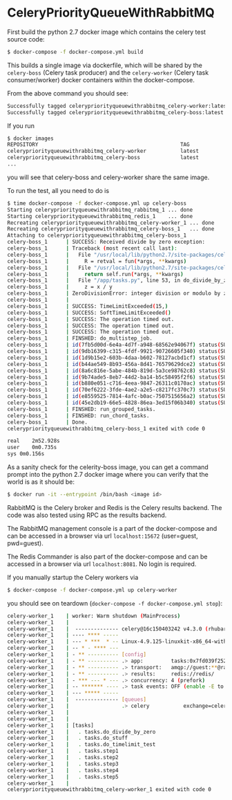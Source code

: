 # CeleryPriorityQueueWithRabbitMQ

First build the python 2.7 docker image which contains the celery test source code:
```bash
$ docker-compose -f docker-compose.yml build
```
This builds a single image via dockerfile, which will be shared by the `celery-boss` (Celery task producer) and the `celery-worker` (Celery task consumer/worker) docker containers within the docker-compose.

From the above command you should see:
```bash
Successfully tagged celerypriorityqueuewithrabbitmq_celery-worker:latest
Successfully tagged celerypriorityqueuewithrabbitmq_celery-boss:latest
```
If you run
```bash
$ docker images
REPOSITORY                                              TAG                 IMAGE ID            CREATED             SIZE
celerypriorityqueuewithrabbitmq_celery-worker           latest              3c20727ac4b9        14 seconds ago      940MB
celerypriorityqueuewithrabbitmq_celery-boss             latest              3c20727ac4b9        14 seconds ago      940MB
...
```
you will see that celery-boss and celery-worker share the same image.

To run the test, all you need to do is
```bash
$ time docker-compose -f docker-compose.yml up celery-boss
Starting celerypriorityqueuewithrabbitmq_rabbitmq_1 ... done
Starting celerypriorityqueuewithrabbitmq_redis_1    ... done
Recreating celerypriorityqueuewithrabbitmq_celery-worker_1 ... done
Recreating celerypriorityqueuewithrabbitmq_celery-boss_1   ... done
Attaching to celerypriorityqueuewithrabbitmq_celery-boss_1
celery-boss_1      | SUCCESS: Received divide by zero exception:
celery-boss_1      | Traceback (most recent call last):
celery-boss_1      |   File "/usr/local/lib/python2.7/site-packages/celery/app/trace.py", line 385, in trace_task
celery-boss_1      |     R = retval = fun(*args, **kwargs)
celery-boss_1      |   File "/usr/local/lib/python2.7/site-packages/celery/app/trace.py", line 648, in __protected_call__
celery-boss_1      |     return self.run(*args, **kwargs)
celery-boss_1      |   File "/app/tasks.py", line 53, in do_divide_by_zero
celery-boss_1      |     z = x / y
celery-boss_1      | ZeroDivisionError: integer division or modulo by zero
celery-boss_1      | 
celery-boss_1      | SUCCESS: TimeLimitExceeded(15,)
celery-boss_1      | SUCCESS: SoftTimeLimitExceeded()
celery-boss_1      | SUCCESS: The operation timed out.
celery-boss_1      | SUCCESS: The operation timed out.
celery-boss_1      | SUCCESS: The operation timed out.
celery-boss_1      | FINSHED: do_multistep_job.
celery-boss_1      | id(7fb5d00d-6e4a-4d7f-a948-68562e94067f) status(SUCCESS) result(1)
celery-boss_1      | id(9db16399-c315-4fdf-9921-90726605f340) status(SUCCESS) result(2)
celery-boss_1      | id(1d9b15e2-603b-4daa-b602-78127acbd1cf) status(SUCCESS) result(3)
celery-boss_1      | id(b44ae549-8b93-456a-8d41-76579629dce2) status(SUCCESS) result(4)
celery-boss_1      | id(8a6c816e-5abe-484b-819d-5a3ce98762c8) status(SUCCESS) result(5)
celery-boss_1      | id(9b74ade5-8eb7-44d2-ba14-b5c58495f2f6) status(SUCCESS) result(6)
celery-boss_1      | id(b880e051-c716-4eea-9847-26311c0170ac) status(SUCCESS) result(7)
celery-boss_1      | id(70ef6222-3fde-4ae2-a2e5-c8217fc370c7) status(SUCCESS) result(8)
celery-boss_1      | id(e8559525-7814-4afc-b0ac-7507515656a2) status(SUCCESS) result(9)
celery-boss_1      | id(45e2db19-66e5-4828-86ea-3ed15f06b340) status(SUCCESS) result(10)
celery-boss_1      | FINSHED: run_grouped_tasks.
celery-boss_1      | FINSHED: run_chord_tasks.
celery-boss_1      | Done.
celerypriorityqueuewithrabbitmq_celery-boss_1 exited with code 0

real	2m52.928s
user	0m0.735s
sys	0m0.156s
```

As a sanity check for the celerity-boss image, you can get a command prompt into the python 2.7 docker image where you can verify that the world is as it should be:
```bash
$ docker run -it --entrypoint /bin/bash <image id>
```

RabbitMQ is the Celery broker and Redis is the Celery results backend.  The code was also tested using RPC as the results backend.

The RabbitMQ management console is a part of the docker-compose and can be accessed in a browser via url `localhost:15672` (user=guest, pwd=guest).

The Redis Commander is also part of the docker-compose and can be accessed in a browser via url `localhost:8081`.  No login is required.

If you manually startup the Celery workers via
```bash
$ docker-compose -f docker-compose.yml up celery-worker
```
you should see on teardown (`docker-compose -f docker-compose.yml stop`):
```bash
celery-worker_1    | worker: Warm shutdown (MainProcess)
celery-worker_1    |  
celery-worker_1    |  -------------- celery@16c150403242 v4.3.0 (rhubarb)
celery-worker_1    | ---- **** ----- 
celery-worker_1    | --- * ***  * -- Linux-4.9.125-linuxkit-x86_64-with-debian-9.9 2019-06-28 18:53:26
celery-worker_1    | -- * - **** --- 
celery-worker_1    | - ** ---------- [config]
celery-worker_1    | - ** ---------- .> app:         tasks:0x7fd039f25250
celery-worker_1    | - ** ---------- .> transport:   amqp://guest:**@rabbitmq:5672//
celery-worker_1    | - ** ---------- .> results:     redis://redis/
celery-worker_1    | - *** --- * --- .> concurrency: 4 (prefork)
celery-worker_1    | -- ******* ---- .> task events: OFF (enable -E to monitor tasks in this worker)
celery-worker_1    | --- ***** ----- 
celery-worker_1    |  -------------- [queues]
celery-worker_1    |                 .> celery           exchange=celery(direct) key=celery
celery-worker_1    |                 
celery-worker_1    | 
celery-worker_1    | [tasks]
celery-worker_1    |   . tasks.do_divide_by_zero
celery-worker_1    |   . tasks.do_stuff
celery-worker_1    |   . tasks.do_timelimit_test
celery-worker_1    |   . tasks.step1
celery-worker_1    |   . tasks.step2
celery-worker_1    |   . tasks.step3
celery-worker_1    |   . tasks.step4
celery-worker_1    |   . tasks.step5
celery-worker_1    | 
celerypriorityqueuewithrabbitmq_celery-worker_1 exited with code 0
```
